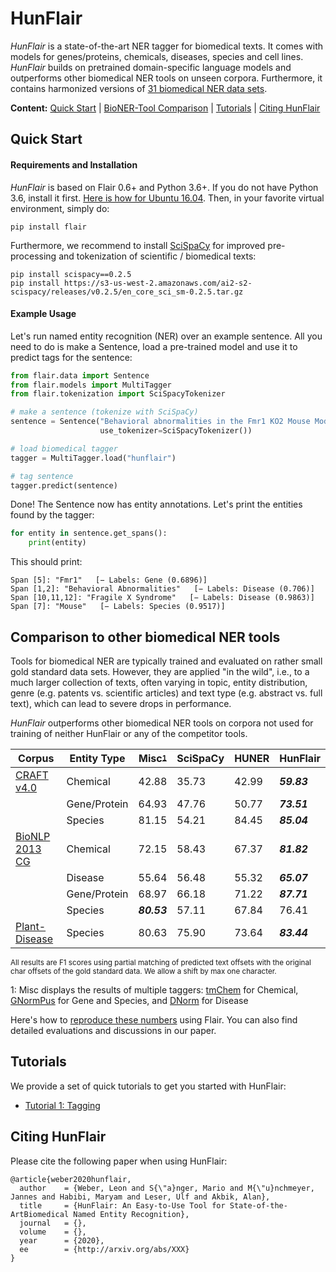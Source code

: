 # HunFlair

<i>HunFlair</i> is a state-of-the-art NER tagger for biomedical texts. It comes with 
models for genes/proteins, chemicals, diseases, species and cell lines. <i>HunFlair</i> 
builds on pretrained domain-specific language models and outperforms other biomedical 
NER tools on unseen corpora. Furthermore, it contains harmonized versions of [31 biomedical 
NER data sets](HUNFLAIR_CORPORA.md).

<b>Content:</b> 
[Quick Start](#quick-start) | 
[BioNER-Tool Comparison](#comparison-to-other-biomedical-ner-tools) |
[Tutorials](#tutorials) | 
[Citing HunFlair](#citing-hunflair) 

## Quick Start

#### Requirements and Installation
<i>HunFlair</i> is based on Flair 0.6+ and Python 3.6+. 
If you do not have Python 3.6, install it first. [Here is how for Ubuntu 16.04](https://vsupalov.com/developing-with-python3-6-on-ubuntu-16-04/).
Then, in your favorite virtual environment, simply do:
```
pip install flair
```
Furthermore, we recommend to install [SciSpaCy](https://allenai.github.io/scispacy/) for improved pre-processing 
and tokenization of scientific / biomedical texts:
 ```
pip install scispacy==0.2.5
pip install https://s3-us-west-2.amazonaws.com/ai2-s2-scispacy/releases/v0.2.5/en_core_sci_sm-0.2.5.tar.gz
```
 
#### Example Usage
Let's run named entity recognition (NER) over an example sentence. All you need to do is 
make a Sentence, load a pre-trained model and use it to predict tags for the sentence:
```python
from flair.data import Sentence
from flair.models import MultiTagger
from flair.tokenization import SciSpacyTokenizer

# make a sentence (tokenize with SciSpaCy)
sentence = Sentence("Behavioral abnormalities in the Fmr1 KO2 Mouse Model of Fragile X Syndrome",
                    use_tokenizer=SciSpacyTokenizer())

# load biomedical tagger
tagger = MultiTagger.load("hunflair")

# tag sentence
tagger.predict(sentence)
```
Done! The Sentence now has entity annotations. Let's print the entities found by the tagger:
```python
for entity in sentence.get_spans():
    print(entity)
```
This should print:
~~~
Span [5]: "Fmr1"   [− Labels: Gene (0.6896)]
Span [1,2]: "Behavioral Abnormalities"   [− Labels: Disease (0.706)]
Span [10,11,12]: "Fragile X Syndrome"   [− Labels: Disease (0.9863)]
Span [7]: "Mouse"   [− Labels: Species (0.9517)]
~~~

## Comparison to other biomedical NER tools
Tools for biomedical NER are typically trained and evaluated on rather small gold standard data sets. 
However, they are applied "in the wild", i.e., to a much larger collection of texts, often varying in 
topic, entity distribution, genre (e.g. patents vs. scientific articles) and text type (e.g. abstract 
vs. full text), which can lead to severe drops in performance.

<i>HunFlair</i> outperforms other biomedical NER tools on corpora not used for training of neither HunFlair
or any of the competitor tools.

| Corpus         | Entity Type  | Misc<sup><sub>[1](#f1)</sub></sup>   | SciSpaCy | HUNER | HunFlair | 
| ---            | ---          | ---    | ---   | ---  | ---         |
| [CRAFT v4.0](https://github.com/UCDenver-ccp/CRAFT)     | Chemical     | 42.88 | 35.73 | 42.99 | *__59.83__* |
|                | Gene/Protein | 64.93 | 47.76 | 50.77 | *__73.51__* |
|                | Species      | 81.15 | 54.21 | 84.45 | *__85.04__* |
| [BioNLP 2013 CG](https://www.aclweb.org/anthology/W13-2008/) | Chemical     | 72.15 | 58.43 | 67.37 | *__81.82__* |
|                | Disease      | 55.64 | 56.48 | 55.32 | *__65.07__* |
|                | Gene/Protein | 68.97 | 66.18 | 71.22 | *__87.71__* |
|                | Species      | *__80.53__* | 57.11 | 67.84 | 76.41 |
| [Plant-Disease](http://gcancer.org/pdr/)  | Species      | 80.63 | 75.90 | 73.64 | *__83.44__*  |

<sub>All results are F1 scores using partial matching of predicted text offsets with the original char offsets 
of the gold standard data. We allow a shift by max one character.</sub>

<a name="f1">1</a>:  Misc displays the results of multiple taggers: 
[tmChem](https://www.ncbi.nlm.nih.gov/research/bionlp/Tools/tmchem/) for Chemical, 
[GNormPus](https://www.ncbi.nlm.nih.gov/research/bionlp/Tools/gnormplus/) for Gene and Species, and 
[DNorm](https://www.ncbi.nlm.nih.gov/CBBresearch/Lu/Demo/tmTools/DNorm.html) for Disease

Here's how to [reproduce these numbers](XXX) using Flair. You can also find detailed evaluations and discussions in our paper.

## Tutorials
We provide a set of quick tutorials to get you started with HunFlair:
* [Tutorial 1: Tagging](HUNFLAIR_TUTORIAL_1_TAGGING.md)

## Citing HunFlair
Please cite the following paper when using HunFlair:
~~~
@article{weber2020hunflair,
  author    = {Weber, Leon and S{\"a}nger, Mario and M{\"u}nchmeyer, Jannes and Habibi, Maryam and Leser, Ulf and Akbik, Alan},
  title     = {HunFlair: An Easy-to-Use Tool for State-of-the-ArtBiomedical Named Entity Recognition},
  journal   = {},
  volume    = {},
  year      = {2020},
  ee        = {http://arxiv.org/abs/XXX}
}
~~~
